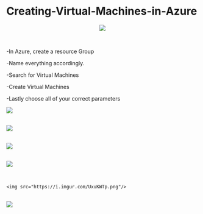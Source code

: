 # Creating-Virtual-Machines-in-Azure

<p align="center">
<img src="https://learn.microsoft.com/en-us/media/logos/logo_azure.svg"/>
</p>
<br />

-In Azure, create a resource Group

-Name everything accordingly.

-Search for Virtual Machines

-Create Virtual Machines

-Lastly choose all of your correct parameters  

  <img src="https://i.imgur.com/XNhF9W8.png"/>

</p>
<br />
<img src="https://i.imgur.com/lSgpkWC.png"/>

</p>
<br />


<img src="https://i.imgur.com/PxbMppj.png"/>

</p>
<br />


<img src="https://i.imgur.com/TEPIid9.png"/>


</p>
<br />


    <img src="https://i.imgur.com/UxuKWTp.png"/>

</p>
<br />


<img src="https://i.imgur.com/kPMQbpp.png"/>
